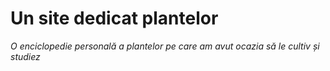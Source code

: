 # Un site dedicat plantelor 
_O enciclopedie personală a plantelor pe care am avut ocazia să le cultiv și studiez_
